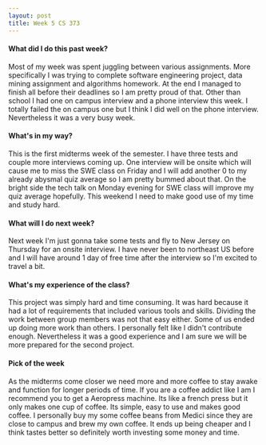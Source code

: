 ```yaml
---
layout: post
title: Week 5 CS 373
---
```


#### What did I do this past week?

Most of my week was spent juggling between various assignments. More specifically I was trying to complete software engineering project, data mining assignment and algorithms homework. At the end I managed to finish all before their deadlines so I am pretty proud of that. Other than school I had one on campus interview and a phone interview this week. I totally failed the on campus one but I think I did well on the phone interview. Nevertheless it was a very busy week. 

#### What's in my way?

This is the first midterms week of the semester. I have three tests and couple more interviews coming up. One interview will be onsite which will cause me to miss the SWE class on Friday and I will add another 0 to my already abysmal quiz average so I am pretty bummed about that. On the bright side the tech talk on Monday evening for SWE class will improve my quiz average hopefully. This weekend I need to make good use of my time and study hard. 

#### What will I do next week?

Next week I'm just gonna take some tests and fly to New Jersey on Thursday for an onsite interview. I have never been to northeast US before and I will have around 1 day of free time after the interview so I'm excited to travel a bit.   

#### What's my experience of the class?

This project was simply hard and time consuming. It was hard because it had a lot of requirements that included various tools and skills. Dividing the work between group members was not that easy either. Some of us ended up doing more work than others. I personally felt like I didn't contribute enough. Nevertheless it was a good experience and I am sure we will be more prepared for the second project.  

#### Pick of the week

As the midterms come closer we need more and more coffee to stay awake and function for longer periods of time. If you are a coffee addict like I am I recommend you to get a Aeropress machine. Its like a french press but it only makes one cup of coffee. Its simple, easy to use and makes good coffee. I personally buy my some coffee beans from Medici since they are close to campus and brew my own coffee. It ends up being cheaper and I think tastes better so definitely worth investing some money and time. 
